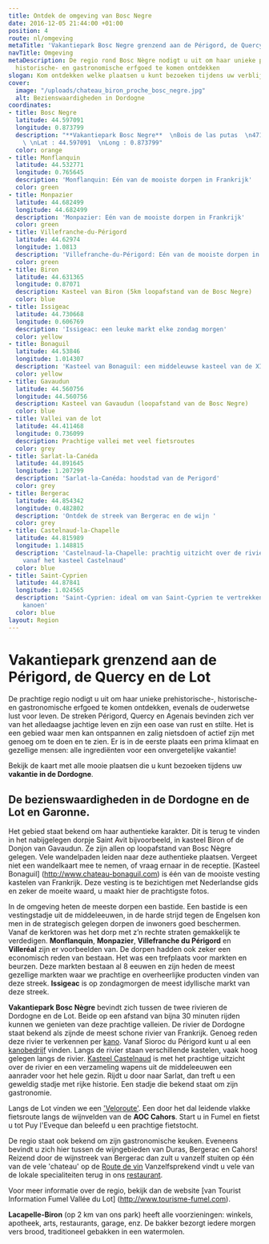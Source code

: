 ```yaml
---
title: Ontdek de omgeving van Bosc Negre
date: 2016-12-05 21:44:00 +01:00
position: 4
route: nl/omgeving
metaTitle: 'Vakantiepark Bosc Negre grenzend aan de Périgord, de Quercy en de Lot  '
navTitle: Omgeving
metaDescription: De regio rond Bosc Nègre nodigt u uit om haar unieke prehistorische-,
  historische- en gastronomische erfgoed te komen ontdekken
slogan: Kom ontdekken welke plaatsen u kunt bezoeken tijdens uw verblijf op Bosc Nègre
cover:
  image: "/uploads/chateau_biron_proche_bosc_negre.jpg"
  alt: Bezienswaardigheden in Dordogne
coordinates:
- title: Bosc Negre
  latitude: 44.597091
  longitude: 0.873799
  description: "**Vakantiepark Bosc Negre**  \nBois de las putas  \n47150 Lacapelle-Biron
    \ \nLat : 44.597091  \nLong : 0.873799"
  color: orange
- title: Monflanquin
  latitude: 44.532771
  longitude: 0.765645
  description: 'Monflanquin: Eén van de mooiste dorpen in Frankrijk'
  color: green
- title: Monpazier
  latitude: 44.682499
  longitude: 44.682499
  description: 'Monpazier: Eén van de mooiste dorpen in Frankrijk'
  color: green
- title: Villefranche-du-Périgord
  latitude: 44.62974
  longitude: 1.0813
  description: 'Villefranche-du-Périgord: Eén van de mooiste dorpen in Frankrijk'
  color: green
- title: Biron
  latitude: 44.631365
  longitude: 0.87071
  description: Kasteel van Biron (5km loopafstand van de Bosc Negre)
  color: blue
- title: Issigeac
  latitude: 44.730668
  longitude: 0.606769
  description: 'Issigeac: een leuke markt elke zondag morgen'
  color: yellow
- title: Bonaguil
  latitude: 44.53846
  longitude: 1.014307
  description: 'Kasteel van Bonaguil: een middeleuwse kasteel van de XIIIde eeuw'
  color: yellow
- title: Gavaudun
  latitude: 44.560756
  longitude: 44.560756
  description: Kasteel van Gavaudun (loopafstand van de Bosc Negre)
  color: blue
- title: Vallei van de lot
  latitude: 44.411468
  longitude: 0.736099
  description: Prachtige vallei met veel fietsroutes
  color: grey
- title: Sarlat-la-Canéda
  latitude: 44.891645
  longitude: 1.207299
  description: 'Sarlat-la-Canéda: hoodstad van de Perigord'
  color: grey
- title: Bergerac
  latitude: 44.854342
  longitude: 0.482802
  description: 'Ontdek de streek van Bergerac en de wijn '
  color: grey
- title: Castelnaud-la-Chapelle
  latitude: 44.815989
  longitude: 1.148815
  description: 'Castelnaud-la-Chapelle: prachtig uitzicht over de rivier van de Dordogne
    vanaf het kasteel Castelnaud'
  color: blue
- title: Saint-Cyprien
  latitude: 44.87841
  longitude: 1.024565
  description: 'Saint-Cyprien: ideal om van Saint-Cyprien te vertrekken voor een middag
    kanoen'
  color: blue
layout: Region
---
```


# Vakantiepark grenzend aan de Périgord, de Quercy en de Lot

De prachtige regio nodigt u uit om haar unieke prehistorische-, historische- en gastronomische erfgoed te komen ontdekken, evenals de ouderwetse lust voor leven.
De streken Périgord, Quercy en Agenais bevinden zich ver van het alledaagse jachtige leven en zijn een oase van rust en stilte. Het is een gebied waar men kan ontspannen en zalig nietsdoen of actief zijn met genoeg om te doen en te zien. Er is in de eerste plaats een prima klimaat en gezellige mensen: alle ingrediënten voor een onvergetelijke vakantie!

Bekijk de kaart met alle mooie plaatsen die u kunt bezoeken tijdens uw **vakantie in de Dordogne**.

## De bezienswaardigheden in de Dordogne en de Lot en Garonne.

Het gebied staat bekend om haar authentieke karakter. Dit is terug te vinden in het nabijgelegen dorpje Saint Avit bijvoorbeeld, in kasteel Biron of de Donjon van Gavaudun. Ze zijn allen op loopafstand van Bosc Nègre gelegen. Vele wandelpaden leiden naar deze authentieke plaatsen. Vergeet niet een wandelkaart mee te nemen, of vraag ernaar in de receptie. [Kasteel Bonaguil] (http://www.chateau-bonaguil.com) is één van de mooiste vesting kastelen van Frankrijk. Deze vesting is te bezichtigen met Nederlandse gids en zeker de moeite waard, u maakt hier de prachtigste fotos.  

In de omgeving heten de meeste dorpen een bastide. Een bastide is een vestingstadje uit de middeleeuwen, in de harde strijd tegen de Engelsen kon men in de strategisch gelegen dorpen de inwoners goed beschermen. Vanaf de kerktoren was het dorp met z’n rechte straten gemakkelijk te verdedigen. **Monflanquin**, **Monpazier**, **Villefranche du Périgord** en **Villeréal** zijn er voorbeelden van. De dorpen hadden ook zeker een economisch reden van bestaan. Het was een trefplaats voor markten en beurzen. Deze markten bestaan al 8 eeuwen en zijn heden de meest gezellige markten waar we prachtige en overheerlijke producten vinden van deze streek. **Issigeac** is op zondagmorgen de meest idyllische markt van deze streek. 

**Vakantiepark Bosc Nègre** bevindt zich tussen de twee rivieren de Dordogne en de Lot. Beide op een afstand van bijna 30 minuten rijden kunnen we genieten van deze prachtige valleien. De rivier de Dordogne staat bekend als zijnde de meest schone rivier van Frankrijk. Genoeg reden deze rivier te verkennen per [kano](nl/sportief/). Vanaf Sioroc du Périgord kunt u al een [kanobedrijf](http://www.a-canoe-raid.com) vinden. Langs de rivier staan verschillende kastelen, vaak hoog gelegen langs de rivier. [Kasteel Castelnaud](http://www.castelnaud.com) is met het prachtige uitzicht over de rivier en een verzameling wapens uit de middeleeuwen een aanrader voor het hele gezin. Rijdt u door naar Sarlat, dan treft u een geweldig stadje met rijke historie. Een stadje die bekend staat om zijn gastronomie.

Langs de Lot vinden we een ['Veloroute'](http://http://www.vallee-lot-47.eu/carte-de-la-veloroute). Een door het dal leidende vlakke fietsroute langs de wijnvelden van de **AOC Cahors**. Start u in Fumel en fietst u tot Puy l'Eveque dan beleefd u een prachtige fietstocht.

De regio staat ook bekend om zijn gastronomische keuken. Eveneens bevindt u zich hier tussen de wijngebieden van Duras, Bergerac en Cahors! Reizend door de wijnstreek van Bergerac dan  zult u vanzelf stuiten op één van de vele 'chateau' op de [Route de vin](https://routedesvinsdebergerac.jimdo.com/) Vanzelfsprekend vindt u vele van de lokale specialiteiten terug in ons [restaurant](nl/restaurant/).

Voor meer informatie over de regio, bekijk dan de website [van Tourist Information Fumel Vallée du Lot] (http://www.tourisme-fumel.com). 

**Lacapelle-Biron** (op 2 km van ons park) heeft alle voorzieningen: winkels, apotheek, arts, restaurants, garage, enz. De bakker bezorgt iedere morgen vers brood, traditioneel gebakken in een watermolen.